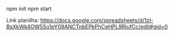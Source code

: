 npm init
npm start

Link planilha: https://docs.google.com/spreadsheets/d/1zI-BsXkWk4OW5So1pY09ANCTnbEPkPhCeHPL9RIufCc/edit#gid=0

